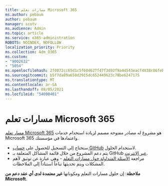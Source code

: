 ```yaml
---
title: مسارات تعلم Microsoft 365
ms.author: pebaum
author: pebaum
manager: scotv
ms.audience: Admin
ms.topic: article
ms.service: o365-administration
ROBOTS: NOINDEX, NOFOLLOW
localization_priority: Priority
ms.collection: Adm_O365
ms.custom:
- "9002632"
- "5054"
ms.openlocfilehash: 2f0872cc65d1c5f60d627f47f3d92f9a44543eacf4838c06feb04c082c88e29d
ms.sourcegitcommit: b5f7da89a650d2915dc652449623c78be6247175
ms.translationtype: MT
ms.contentlocale: ar-SA
ms.lasthandoff: 08/05/2021
ms.locfileid: "54098481"
---
```

# <a name="microsoft-365-learning-pathways"></a>مسارات تعلم Microsoft 365

[مسار تعلم Microsoft 365](https://docs.microsoft.com/office365/customlearning/) هو مشروع له مصادر مفتوحة مصمم لزيادة استخدام خدمات Microsoft 365 واعتمادها في مؤسستك.

- ستحتاج إلى التسجيل للحصول على [حساب GitHub](https://aka.ms/joingithub) لاستخدام الحلول.
- يتم دعم المشروع من خلال قائمة المشاكل المتعلقة بـ GitHub [عبر الإنترنت](https://aka.ms/CustomLearningHelp).
- مراجعة [الأسئلة المتداولة حول مسارات التعلم](https://docs.microsoft.com/office365/customlearning/faq) - وهي عبارة عن توثيق لأهم المشكلات ويتم تحديثها تباعاً استناداً إلى الملاحظات.

**ملاحظة**: إن حلول مسارات التعلم ومكوناتها **غير معتمدة لدى أي عقد دعم من Microsoft**.
